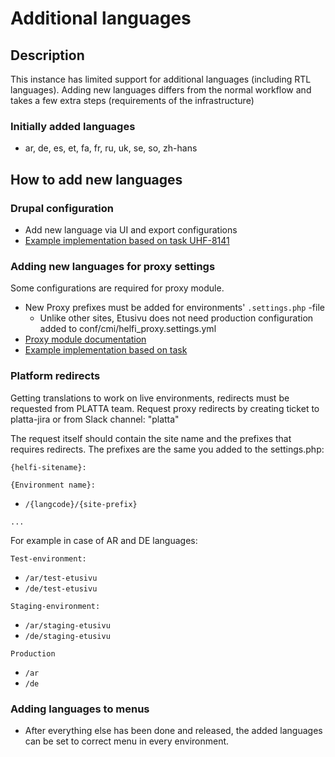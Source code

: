 # Additional languages

## Description

This instance has limited support for additional languages (including RTL languages).
Adding new languages differs from the normal workflow and takes a few extra steps (requirements of the infrastructure)

### Initially added languages

- ar, de, es, et, fa, fr, ru, uk, se, so, zh-hans

## How to add new languages

### Drupal configuration

- Add new language via UI and export configurations
- [Example implementation based on task UHF-8141](https://github.com/City-of-Helsinki/drupal-helfi-etusivu/pull/294/files)

### Adding new languages for proxy settings

Some configurations are required for proxy module.

- New Proxy prefixes must be added for environments' `.settings.php` -file
  - Unlike other sites, Etusivu does not need production configuration added to conf/cmi/helfi_proxy.settings.yml
- [Proxy module documentation](https://github.com/City-of-Helsinki/drupal-module-helfi-proxy/blob/main/README.md#site-prefix)
- [Example implementation based on task](https://github.com/City-of-Helsinki/drupal-helfi-etusivu/commit/115e345ccf9001117bc632ab3dc1b2b1a5ec7eef)

### Platform redirects

Getting translations to work on live environments, redirects must be requested from PLATTA team.
Request proxy redirects by creating ticket to platta-jira or from Slack channel: "platta"

The request itself should contain the site name and the prefixes that requires redirects. The prefixes are the same you added to the settings.php:

`{helfi-sitename}:`

`{Environment name}:`
- `/{langcode}/{site-prefix}`

`...`

For example in case of AR and DE languages:

`Test-environment:`
- `/ar/test-etusivu`
- `/de/test-etusivu`

`Staging-environment:`
- `/ar/staging-etusivu`
- `/de/staging-etusivu`

`Production`
- `/ar`
- `/de`



### Adding languages to menus

- After everything else has been done and released, the added languages can be set to correct menu in every environment.
